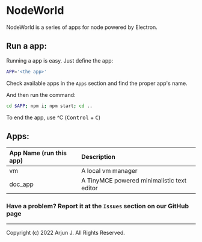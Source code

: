 # NodeWorld

NodeWorld is a series of apps for node powered by Electron.

## Run a app:
Running a app is easy. Just define the app:
```bash
APP='<the app>'
```
Check available apps in the `Apps` section and find the proper app's name.

And then run the command:

```bash
cd $APP; npm i; npm start; cd ..
```

To end the app, use ^C (<kbd>Control</kbd> + <kbd>C</kbd>)

## Apps:

| App Name (run this app)     | Description                               |
| :-------------------------- | :----------                               |
| vm                          | A local vm manager                        |
| doc_app                     | A TinyMCE powered minimalistic text editor|


### Have a problem? Report it at the `Issues` section on our GitHub page

---
Copyright (c) 2022 Arjun J. All Rights Reserved.
